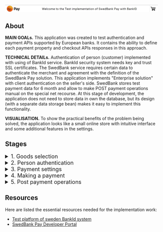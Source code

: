
![](./src/mdImages/welcomePage.png)

## About

**MAIN GOALs.** This application was created to test authentication and payment APIs supported by European banks. 
It contains the ability to define each payment property and checkout APIs responses in this approach. 

**TECHNICAL DETAILs.** Authentication of person (customer) implemented with using of BankId service. BankId security
system needs key and trust SSL certificates. The SwedBank service requires certain data to authenticate the merchant and
agreement with the definition of the SwedBank Pay solution. This application implements "Enterprise solution" with client
authentication on the seller's side. SwedBank stores test payment data for 6 month and allow to make POST payment operations
manual on the special net recourse. At this stage of development, the application does not need to store data in
own the database, but its design (with a separate data storage bean) makes it easy to implement this functionality.

**VISUALISATION.** To show the practical benefits of the problem being solved, the application looks like a small 
online store with intuitive interface and some additional features in the settings.

## Stages

<details><summary style="font-size: 18px">1. Goods selection</summary>

It is necessary to pay attention to two types of supplied products:
- Goods (need delivery details)
- Digital services (e-delivery)

These parameters affect the correct choice of payment settings.

NB! This stage ends after clicking <strong>Buy items</strong> in the shopping cart: 

<img alt="Cart" src="./src/mdImages/cart.png" width="215"/>

</details>

<details><summary style="font-size: 18px">2. Person authentication</summary>

It is necessary to pay attention that "Other method" tool allow to enter personal data
without authentication. But the input data must match the input patterns.:

- BankID (needs installing BankId desktop app with test settings)

<img alt="itemMenu" src="./src/mdImages/dinamicQR.png" width="300"/>


- Other e-Id (not supported)
- Other method (simple way pass this stage)


</details>

<details><summary style="font-size: 18px">3. Payment settings</summary>

This page contains three different input areas. Areas with a blue background contain
default parameter values. Some of a field values can be disabled like incorrect in the
context of this payment. The central set of input fields is required.:

<img alt="itemMenu" src="./src/mdImages/inputForm.png" width="300"/>

</details></details>

<details><summary style="font-size: 18px">4. Making a payment</summary>

Payment page is managed by SwedBank and allow inserting any test data
with valid parameters. Examples of valid card numbers of a different payment 
systems are on the [relevant section](https://developer.swedbankpay.com/resources/test-data) 
of SwedBank developer portal:

<img alt="itemMenu" src="./src/mdImages/paymentPage.png" width="300"/>

</details>

<details><summary style="font-size: 18px">5. Post payment operations</summary>

At this stage, the result of the payment is displayed and access to the SwedBank payment processing service is provided.
This service provides some additional features.

<img alt="itemMenu" src="./src/mdImages/paymentList.png"/>

</details>




## Resources

Here are listed the essential resources needed for the implementation work:

* [Test platform of sweden BankId system](https://www.bankid.com/en/utvecklare/test)
* [SwedBank Pay Developer Portal](https://developer.swedbankpay.com)
